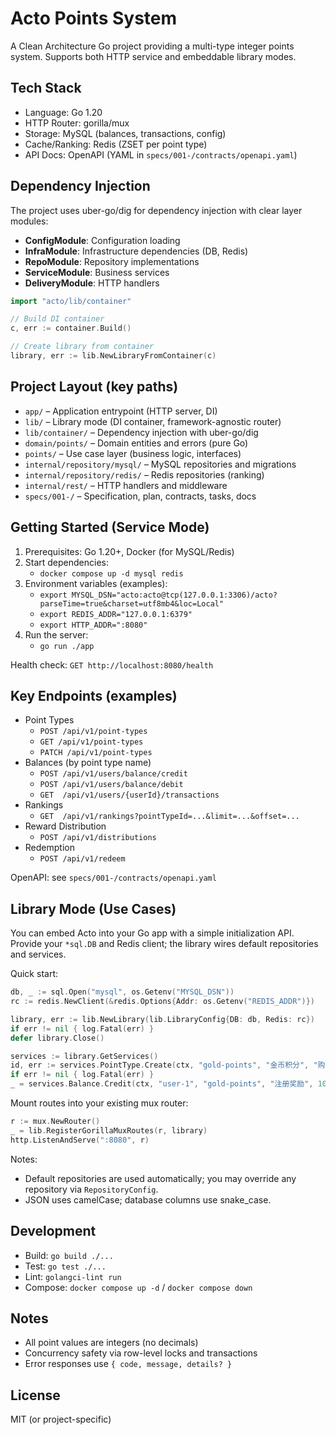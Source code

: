 # Acto Points System

A Clean Architecture Go project providing a multi-type integer points system. Supports both HTTP service and embeddable library modes.

## Tech Stack
- Language: Go 1.20
- HTTP Router: gorilla/mux
- Storage: MySQL (balances, transactions, config)
- Cache/Ranking: Redis (ZSET per point type)
- API Docs: OpenAPI (YAML in `specs/001-/contracts/openapi.yaml`)

## Dependency Injection

The project uses uber-go/dig for dependency injection with clear layer modules:

- **ConfigModule**: Configuration loading
- **InfraModule**: Infrastructure dependencies (DB, Redis)  
- **RepoModule**: Repository implementations
- **ServiceModule**: Business services
- **DeliveryModule**: HTTP handlers

```go
import "acto/lib/container"

// Build DI container
c, err := container.Build()

// Create library from container
library, err := lib.NewLibraryFromContainer(c)
```

## Project Layout (key paths)
- `app/` – Application entrypoint (HTTP server, DI)
- `lib/` – Library mode (DI container, framework-agnostic router)
- `lib/container/` – Dependency injection with uber-go/dig
- `domain/points/` – Domain entities and errors (pure Go)
- `points/` – Use case layer (business logic, interfaces)
- `internal/repository/mysql/` – MySQL repositories and migrations
- `internal/repository/redis/` – Redis repositories (ranking)
- `internal/rest/` – HTTP handlers and middleware
- `specs/001-/` – Specification, plan, contracts, tasks, docs

## Getting Started (Service Mode)
1. Prerequisites: Go 1.20+, Docker (for MySQL/Redis)
2. Start dependencies:
   - `docker compose up -d mysql redis`
3. Environment variables (examples):
   - `export MYSQL_DSN="acto:acto@tcp(127.0.0.1:3306)/acto?parseTime=true&charset=utf8mb4&loc=Local"`
   - `export REDIS_ADDR="127.0.0.1:6379"`
   - `export HTTP_ADDR=":8080"`
4. Run the server:
   - `go run ./app`

Health check: `GET http://localhost:8080/health`

## Key Endpoints (examples)
- Point Types
  - `POST /api/v1/point-types`
  - `GET /api/v1/point-types`
  - `PATCH /api/v1/point-types`
- Balances (by point type name)
  - `POST /api/v1/users/balance/credit`
  - `POST /api/v1/users/balance/debit`
  - `GET  /api/v1/users/{userId}/transactions`
- Rankings
  - `GET  /api/v1/rankings?pointTypeId=...&limit=...&offset=...`
- Reward Distribution
  - `POST /api/v1/distributions`
- Redemption
  - `POST /api/v1/redeem`

OpenAPI: see `specs/001-/contracts/openapi.yaml`

## Library Mode (Use Cases)
You can embed Acto into your Go app with a simple initialization API. Provide your `*sql.DB` and Redis client; the library wires default repositories and services.

Quick start:
```go
db, _ := sql.Open("mysql", os.Getenv("MYSQL_DSN"))
rc := redis.NewClient(&redis.Options{Addr: os.Getenv("REDIS_ADDR")})

library, err := lib.NewLibrary(lib.LibraryConfig{DB: db, Redis: rc})
if err != nil { log.Fatal(err) }
defer library.Close()

services := library.GetServices()
id, err := services.PointType.Create(ctx, "gold-points", "金币积分", "购物积分")
if err != nil { log.Fatal(err) }
_ = services.Balance.Credit(ctx, "user-1", "gold-points", "注册奖励", 100)
```

Mount routes into your existing mux router:
```go
r := mux.NewRouter()
_ = lib.RegisterGorillaMuxRoutes(r, library)
http.ListenAndServe(":8080", r)
```

Notes:
- Default repositories are used automatically; you may override any repository via `RepositoryConfig`.
- JSON uses camelCase; database columns use snake_case.

## Development
- Build: `go build ./...`
- Test: `go test ./...`
- Lint: `golangci-lint run`
- Compose: `docker compose up -d` / `docker compose down`

## Notes
- All point values are integers (no decimals)
- Concurrency safety via row-level locks and transactions
- Error responses use `{ code, message, details? }`

## License
MIT (or project-specific)
